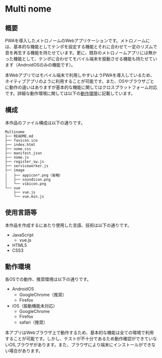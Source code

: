 Multi nome
===============
## 概要
PWAを導入したメトロノームのWebアプリケーションです。メトロノームには、基本的な機能としてテンポを設定する機能とそれに合わせて一定のリズムで音を再生する機能を持たせています。更に、既存のメトロノームアプリには無かった機能として、テンポに合わせてモバイル端末を振動させる機能も持たせています（AndroidOSのみの機能です）。

本Webアプリではモバイル端末で利用しやすいようPWAを導入しているため、ネイティブアプリのように利用することが可能です。また、OSやブラウザごとに動作の違いはありますが基本的な機能に関してはクロスプラットフォーム対応です。詳細な動作環境に関しては以下の[動作環境](#動作環境)に記載しています。

## 構成
本作品のファイル構成は以下の通りです。
```
Multinome
├── README.md
├── favicon.ico
├── index.html
├── nome.css
├── manifest.json
├── nome.js
├── register_sw.js
├── serviceworker.js
├── image
│   ├── appicon*.png（省略）
│   ├── soundicon.png
│   └── vibicon.png
└── vue
    ├── vue.js
    └── vue.min.js
```

## 使用言語等
本作品を作成するにあたり使用した言語、技術は以下の通りです。
* JavaScript
  - vue.js
* HTML5
* CSS3

## 動作環境
各OSでの動作、推奨環境は以下の通りです。
* AndroidOS
  - GoogleChrome（推奨）
  - Firefox
* iOS（振動機能未対応）
  - GoogleChrome
  - Firefox
  - safari（推奨）
  
本アプリはWebブラウザ上で動作するため、基本的な機能は全ての環境で利用することが可能です。しかし、テストが不十分であるため動作確認ができていないOS,ブラウザがあります。また、ブラウザにより端末にインストールができない場合があります。
